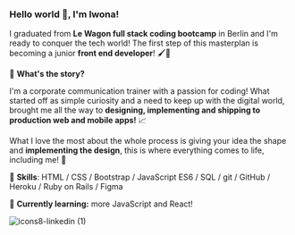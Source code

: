 ### Hello world 👋, I'm Iwona! 

I graduated from **Le Wagon full stack coding bootcamp** in Berlin and I'm ready to conquer the tech world! The first step of this masterplan is becoming a junior **front end developer**! 🖌️🎨 

🔶 **What's the story?**

I'm a corporate communication trainer with a passion for coding! What started off as simple curiosity and a need to keep up with the digital world, brought me all the way to **designing, implementing and shipping to production web and mobile apps!** 📈

What I love the most about the whole process is giving your idea the shape and **implementing the design**, this is where everything comes to life, including me! 🌱

🔶 **Skills**: HTML / CSS / Bootstrap / JavaScript ES6 / SQL / git / GitHub / Heroku / Ruby on Rails / Figma

🔶 **Currently learning:** more JavaScript and React! 

![icons8-linkedin (1)](https://user-images.githubusercontent.com/95775247/158694445-b35d879a-5363-47f9-b90f-4589f0b652a6.svg)
